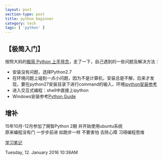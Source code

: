 ```yaml
---
layout: post
section-type: post
title: python beginner
category: tech
tags: [ 'python' ]
---
```


## 【极简入门】

按照大妈的[极简 Python 上手导念](http://wiki.zoomquiet.io/pythonic/MinimalistPyStart)，走了一下，自己遇到的一些问题及解决方法：

* 安装没有问题，选择Python2.7
* 在环境问题上碰到一点小问题，因为不是计算机，安装总是不解，后来才发现，要在python27安装目录下进行command的输入，环境[ipython安装参考](http://my.oschina.net/itfanr/blog/195675)
* 进入交互式编程：shell中直接上ipython
* Windows安装参考[Python Guide](http://docs.python-guide.org/en/latest/starting/install/win/)

## 增补

15年10月-12月参加了開智Python 2期 并开始使用ubuntu系统   
原来编程没有门 一步步前进 如跑步一样 不要害怕 去除心障 习得编程思维   

[学习笔记](https://jeremiahzhang.gitbooks.io/omooc2py/content/) 

Tuesday, 12. January 2016 10:38AM 
